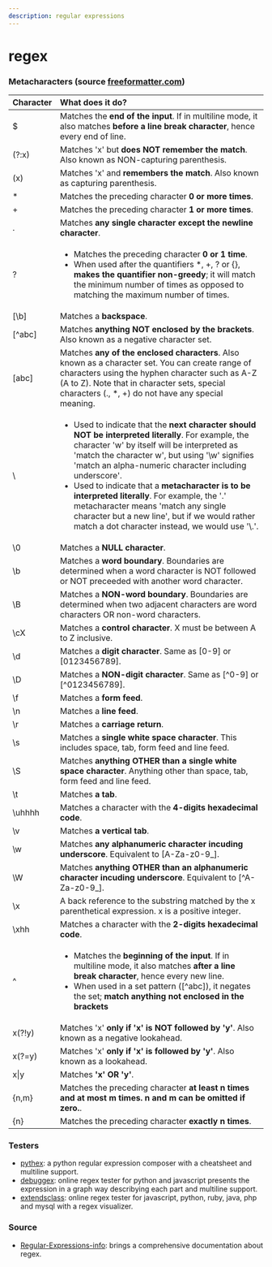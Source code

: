 ```yaml
---
description: regular expressions
---
```


# regex

### Metacharacters \(source [freeformatter.com](https://www.freeformatter.com/regex-tester.html)\)

<table>
  <thead>
    <tr>
      <th style="text-align:left">Character</th>
      <th style="text-align:left">What does it do?</th>
    </tr>
  </thead>
  <tbody>
    <tr>
      <td style="text-align:left">$</td>
      <td style="text-align:left">Matches the <b>end of the input</b>. If in multiline mode, it also matches <b>before a line break character</b>,
        hence every end of line.</td>
    </tr>
    <tr>
      <td style="text-align:left">(?:x)</td>
      <td style="text-align:left">Matches &apos;x&apos; but <b>does NOT remember the match</b>. Also known
        as NON-capturing parenthesis.</td>
    </tr>
    <tr>
      <td style="text-align:left">(x)</td>
      <td style="text-align:left">Matches &apos;x&apos; and <b>remembers the match</b>. Also known as capturing
        parenthesis.</td>
    </tr>
    <tr>
      <td style="text-align:left">*</td>
      <td style="text-align:left">Matches the preceding character <b>0 or more times</b>.</td>
    </tr>
    <tr>
      <td style="text-align:left">+</td>
      <td style="text-align:left">Matches the preceding character <b>1 or more times</b>.</td>
    </tr>
    <tr>
      <td style="text-align:left">.</td>
      <td style="text-align:left">Matches <b>any single character except the newline character</b>.</td>
    </tr>
    <tr>
      <td style="text-align:left">?</td>
      <td style="text-align:left">
        <ul>
          <li>Matches the preceding character <b>0 or 1 time</b>.</li>
          <li>When used after the quantifiers *, +, ? or {}, <b>makes the quantifier non-greedy</b>;
            it will match the minimum number of times as opposed to matching the maximum
            number of times.</li>
        </ul>
      </td>
    </tr>
    <tr>
      <td style="text-align:left">[\b]</td>
      <td style="text-align:left">Matches a <b>backspace</b>.</td>
    </tr>
    <tr>
      <td style="text-align:left">[^abc]</td>
      <td style="text-align:left">Matches <b>anything NOT enclosed by the brackets</b>. Also known as a negative
        character set.</td>
    </tr>
    <tr>
      <td style="text-align:left">[abc]</td>
      <td style="text-align:left">Matches <b>any of the enclosed characters</b>. Also known as a character
        set. You can create range of characters using the hyphen character such
        as A-Z (A to Z). Note that in character sets, special characters (., *,
        +) do not have any special meaning.</td>
    </tr>
    <tr>
      <td style="text-align:left">\</td>
      <td style="text-align:left">
        <ul>
          <li>Used to indicate that the <b>next character should NOT be interpreted literally</b>.
            For example, the character &apos;w&apos; by itself will be interpreted
            as &apos;match the character w&apos;, but using &apos;\w&apos; signifies
            &apos;match an alpha-numeric character including underscore&apos;.</li>
          <li>Used to indicate that a <b>metacharacter is to be interpreted literally</b>.
            For example, the &apos;.&apos; metacharacter means &apos;match any single
            character but a new line&apos;, but if we would rather match a dot character
            instead, we would use &apos;\.&apos;.</li>
        </ul>
      </td>
    </tr>
    <tr>
      <td style="text-align:left">\0</td>
      <td style="text-align:left">Matches a <b>NULL character</b>.</td>
    </tr>
    <tr>
      <td style="text-align:left">\b</td>
      <td style="text-align:left">Matches a <b>word boundary</b>. Boundaries are determined when a word character
        is NOT followed or NOT preceeded with another word character.</td>
    </tr>
    <tr>
      <td style="text-align:left">\B</td>
      <td style="text-align:left">Matches a <b>NON-word boundary</b>. Boundaries are determined when two
        adjacent characters are word characters OR non-word characters.</td>
    </tr>
    <tr>
      <td style="text-align:left">\cX</td>
      <td style="text-align:left">Matches a <b>control character</b>. X must be between A to Z inclusive.</td>
    </tr>
    <tr>
      <td style="text-align:left">\d</td>
      <td style="text-align:left">Matches a <b>digit character</b>. Same as [0-9] or [0123456789].</td>
    </tr>
    <tr>
      <td style="text-align:left">\D</td>
      <td style="text-align:left">Matches a <b>NON-digit character</b>. Same as [^0-9] or [^0123456789].</td>
    </tr>
    <tr>
      <td style="text-align:left">\f</td>
      <td style="text-align:left">Matches a <b>form feed</b>.</td>
    </tr>
    <tr>
      <td style="text-align:left">\n</td>
      <td style="text-align:left">Matches a <b>line feed</b>.</td>
    </tr>
    <tr>
      <td style="text-align:left">\r</td>
      <td style="text-align:left">Matches a <b>carriage return</b>.</td>
    </tr>
    <tr>
      <td style="text-align:left">\s</td>
      <td style="text-align:left">Matches a <b>single white space character</b>. This includes space, tab,
        form feed and line feed.</td>
    </tr>
    <tr>
      <td style="text-align:left">\S</td>
      <td style="text-align:left">Matches <b>anything OTHER than a single white space character</b>. Anything
        other than space, tab, form feed and line feed.</td>
    </tr>
    <tr>
      <td style="text-align:left">\t</td>
      <td style="text-align:left">Matches <b>a tab</b>.</td>
    </tr>
    <tr>
      <td style="text-align:left">\uhhhh</td>
      <td style="text-align:left">Matches a character with the <b>4-digits hexadecimal code</b>.</td>
    </tr>
    <tr>
      <td style="text-align:left">\v</td>
      <td style="text-align:left">Matches <b>a vertical tab</b>.</td>
    </tr>
    <tr>
      <td style="text-align:left">\w</td>
      <td style="text-align:left">Matches <b>any alphanumeric character incuding underscore</b>. Equivalent
        to [A-Za-z0-9_].</td>
    </tr>
    <tr>
      <td style="text-align:left">\W</td>
      <td style="text-align:left">Matches <b>anything OTHER than an alphanumeric character incuding underscore</b>.
        Equivalent to [^A-Za-z0-9_].</td>
    </tr>
    <tr>
      <td style="text-align:left">\x</td>
      <td style="text-align:left">A back reference to the substring matched by the x parenthetical expression.
        x is a positive integer.</td>
    </tr>
    <tr>
      <td style="text-align:left">\xhh</td>
      <td style="text-align:left">Matches a character with the <b>2-digits hexadecimal code</b>.</td>
    </tr>
    <tr>
      <td style="text-align:left">^</td>
      <td style="text-align:left">
        <ul>
          <li>Matches the <b>beginning of the input</b>. If in multiline mode, it also
            matches <b>after a line break character</b>, hence every new line.</li>
          <li>When used in a set pattern ([^abc]), it negates the set; <b>match anything not enclosed in the brackets</b>
          </li>
        </ul>
      </td>
    </tr>
    <tr>
      <td style="text-align:left">x(?!y)</td>
      <td style="text-align:left">Matches &apos;x&apos; <b>only if &apos;x&apos; is NOT followed by &apos;y&apos;</b>.
        Also known as a negative lookahead.</td>
    </tr>
    <tr>
      <td style="text-align:left">x(?=y)</td>
      <td style="text-align:left">Matches &apos;x&apos; <b>only if &apos;x&apos; is followed by &apos;y&apos;</b>.
        Also known as a lookahead.</td>
    </tr>
    <tr>
      <td style="text-align:left">x|y</td>
      <td style="text-align:left">Matches <b>&apos;x&apos; OR &apos;y&apos;</b>.</td>
    </tr>
    <tr>
      <td style="text-align:left">{n,m}</td>
      <td style="text-align:left">Matches the preceding character <b>at least n times and at most m times. n and m can be omitted if zero.</b>.</td>
    </tr>
    <tr>
      <td style="text-align:left">{n}</td>
      <td style="text-align:left">Matches the preceding character <b>exactly n times</b>.</td>
    </tr>
  </tbody>
</table>

### Testers

* [pythex](https://pythex.org/): a python regular expression composer with a cheatsheet and multiline support.
* [debuggex](https://www.debuggex.com/): online regex tester for python and javascript presents the expression in a graph way describying each part and multiline support.
* [extendsclass](https://extendsclass.com/regex-tester.html): online regex tester for javascript, python, ruby, java, php and mysql with a regex visualizer.

### Source

* [Regular-Expressions-info](https://www.regular-expressions.info/): brings a comprehensive documentation about regex.

